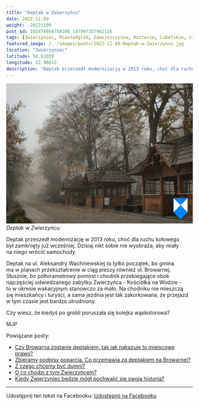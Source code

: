 ```yaml
---
title: "Deptak w Zwierzyńcu"
date: 2022-11-09
weight: -20221109
post_id: 103478058758108_147997357942126
tags: [Zwierzyniec, MiastoOgród, Zamojszczyzna, Roztocze, Lubelskie, villarestituta, turystyka, dziedzictwo, zabytki, krajobrazy]
featured_image: /../images/posts/2022-11-09-Deptak-w-Zwierzyncu.jpg
location: "Zwierzyniec"
latitude: 50.61039
longitude: 22.96615
description: "Deptak przeszedł modernizację w 2013 roku, choć dla ruchu kołowego był zamknięty już wcześniej. Dzisiaj nikt sobie nie wyobraża, aby miały na niego wr..."
---
```


![Deptak w Zwierzyńcu.](/images/posts/2022-11-09-Deptak-w-Zwierzyncu.jpg)
*Deptak w Zwierzyńcu.*

Deptak przeszedł modernizację w 2013 roku, choć dla ruchu kołowego był zamknięty już wcześniej. Dzisiaj nikt sobie nie wyobraża, aby miały na niego wrócić samochody.

Deptak na ul. Aleksandry Wachniewskiej to tylko początek, bo gmina ma w planach przekształcenie w ciąg pieszy również ul. Browarnej. Słusznie, bo półtorametrowy pomost i chodnik przebiegające obok najczęściej odwiedzanego zabytku Zwierzyńca - Kościółka na Wodzie - to w okresie wakacyjnym stanowczo za mało. Na chodniku nie mieszczą się mieszkańcy i turyści, a sama jezdnia jest tak zakorkowana, że przejazd w tym czasie jest bardzo utrudniony.

Czy wiesz, że kiedyś po grobli poruszała się kolejka wąskotorowa?



MJP

Powiązane posty:
- [Czy Browarna zostanie deptakiem, tak jak nakazuje to miejscowe prawo?](/posts/Czy-Browarna-zostanie-deptakiem-tak-jak-nakazuje)
- [Zbieramy podpisy poparcia. Co przemawia za deptakiem na Browarnej?](/posts/Zbieramy-podpisy-poparcia-Co-przemawia-za-deptakiem)
- [Z czego chcemy być dumni?](/posts/Z-czego-chcemy-byc-dumni)
- [O co chodzi z tym Zwierzyńcem?](/posts/O-co-chodzi-z-tym-Zwierzyncem)
- [Kiedy Zwierzyniec będzie mógł pochwalić się swoją historią?](/posts/Kiedy-Zwierzyniec-bedzie-mogl-pochwalic-sie-swoja-historia)


---

Udostępnij ten tekst na Facebooku:
[Udostępnij na Facebooku](https://www.facebook.com/sharer/sharer.php?u=https://stowarzyszeniewachniewskiej.pl/posts/Deptak-w-Zwierzyncu)

<script type="application/ld+json">
{
  "@context": "https://schema.org",
  "@type": "BlogPosting",
  "headline": "Deptak w Zwierzyńcu.",
  "datePublished": "2022-11-09",
  "dateModified": "2022-11-09",
  "author": {
    "@type": "Organization",
    "name": "Stowarzyszenie Wachniewskiej"
  },
  "publisher": {
    "@type": "Organization",
    "name": "Stowarzyszenie im. Aleksandry Wachniewskiej",
    "logo": {
      "@type": "ImageObject",
      "url": "https://stowarzyszeniewachniewskiej.pl/images/logo/logo.svg"
    }
  },
  "mainEntityOfPage": {
    "@type": "WebPage",
    "@id": "https://stowarzyszeniewachniewskiej.pl/posts/Deptak-w-Zwierzyncu"
  },
  "image": {
    "@type": "ImageObject",
    "url": "https://stowarzyszeniewachniewskiej.pl/images/posts/2022-11-09-Deptak-w-Zwierzyncu.jpg"
  },
  "articleSection": "Dziedzictwo Kulturowe i Zabytki",
  "keywords": "Zwierzyniec, MiastoOgród, Zamojszczyzna, Roztocze, Lubelskie, villarestituta, turystyka, dziedzictwo, zabytki, krajobrazy",
  "wordCount": 102,
  "articleBody": "Deptak przeszedł modernizację w 2013 roku, choć dla ruchu kołowego był zamknięty już wcześniej. Dzisiaj nikt sobie nie wyobraża, aby miały na niego wrócić samochody.\n\nDeptak na ul. Aleksandry Wachniewskiej to tylko początek, bo gmina ma w planach przekształcenie w ciąg pieszy również ul. Browarnej. Słusznie, bo półtorametrowy pomost i chodnik przebiegające obok najczęściej odwiedzanego zabytku Zwierzyńca - Kościółka na Wodzie - to w okresie wakacyjnym stanowczo za mało. Na chodniku nie mieszczą się mieszkańcy i turyści, a sama jezdnia jest tak zakorkowana, że przejazd w tym czasie jest bardzo utrudniony.\n\nCzy wiesz, że kiedyś po grobli poruszała się kolejka wąskotorowa?\n\n         \n\nMJP",
  "description": "Odkryj piękno Zwierzyńca i jego zabytki."
}
</script>
<script type="application/ld+json">
{
  "@context": "https://schema.org",
  "@type": "BreadcrumbList",
  "itemListElement": [
    {
      "@type": "ListItem",
      "position": 1,
      "name": "Home",
      "item": "https://stowarzyszeniewachniewskiej.pl"
    },
    {
      "@type": "ListItem",
      "position": 2,
      "name": "posts",
      "item": "https://stowarzyszeniewachniewskiej.pl/posts"
    },
    {
      "@type": "ListItem",
      "position": 3,
      "name": "Deptak w Zwierzyńcu.",
      "item": "https://stowarzyszeniewachniewskiej.pl/posts/Deptak-w-Zwierzyncu"
    }
  ]
}
</script>
